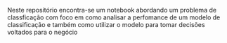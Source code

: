 Neste repositório encontra-se um notebook abordando um problema de classficação com foco em como analisar a perfomance de um modelo de classificação e também como utilizar o modelo para tomar decisões voltados para o negócio
